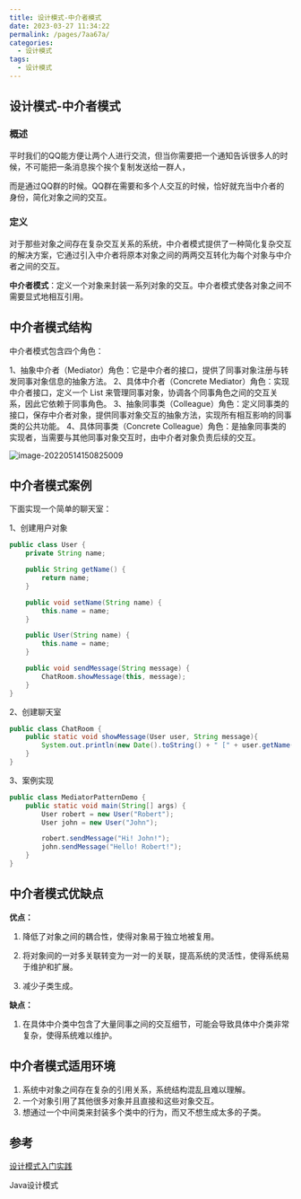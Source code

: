 ```yaml
---
title: 设计模式-中介者模式
date: 2023-03-27 11:34:22
permalink: /pages/7aa67a/
categories: 
  - 设计模式
tags: 
  - 设计模式
---
```

## 设计模式-中介者模式

### 概述

平时我们的QQ能方便让两个人进行交流，但当你需要把一个通知告诉很多人的时候，不可能把一条消息挨个挨个复制发送给一群人，

而是通过QQ群的时候。QQ群在需要和多个人交互的时候，恰好就充当中介者的身份，简化对象之间的交互。

### 定义

对于那些对象之间存在复杂交互关系的系统，中介者模式提供了一种简化复杂交互的解决方案，它通过引入中介者将原本对象之间的两两交互转化为每个对象与中介者之间的交互。

**中介者模式**：定义一个对象来封装一系列对象的交互。中介者模式使各对象之间不需要显式地相互引用。

## 中介者模式结构

中介者模式包含四个角色：

1、抽象中介者（Mediator）角色：它是中介者的接口，提供了同事对象注册与转发同事对象信息的抽象方法。
2、具体中介者（Concrete Mediator）角色：实现中介者接口，定义一个 List 来管理同事对象，协调各个同事角色之间的交互关系，因此它依赖于同事角色。
3、抽象同事类（Colleague）角色：定义同事类的接口，保存中介者对象，提供同事对象交互的抽象方法，实现所有相互影响的同事类的公共功能。
4、具体同事类（Concrete Colleague）角色：是抽象同事类的实现者，当需要与其他同事对象交互时，由中介者对象负责后续的交互。

![image-20220514150825009](https://blog-1300853183.cos.ap-chengdu.myqcloud.com/img/image-20220514150825009.png)

## 中介者模式案例

下面实现一个简单的聊天室：

1、创建用户对象

```java
public class User {
    private String name;

    public String getName() {
        return name;
    }

    public void setName(String name) {
        this.name = name;
    }

    public User(String name) {
        this.name = name;
    }

    public void sendMessage(String message) {
        ChatRoom.showMessage(this, message);
    }
}
```

2、创建聊天室

```java
public class ChatRoom {
    public static void showMessage(User user, String message){
        System.out.println(new Date().toString() + " [" + user.getName() +"] : " + message);
    }
}
```

3、案例实现

```java
public class MediatorPatternDemo {
    public static void main(String[] args) {
        User robert = new User("Robert");
        User john = new User("John");

        robert.sendMessage("Hi! John!");
        john.sendMessage("Hello! Robert!");
    }
}
```

## 中介者模式优缺点

**优点：**

1. 降低了对象之间的耦合性，使得对象易于独立地被复用。

2. 将对象间的一对多关联转变为一对一的关联，提高系统的灵活性，使得系统易于维护和扩展。
3. 减少子类生成。

**缺点：**

1. 在具体中介类中包含了大量同事之间的交互细节，可能会导致具体中介类非常复杂，使得系统难以维护。

## 中介者模式适用环境

1. 系统中对象之间存在复杂的引用关系，系统结构混乱且难以理解。
2. 一个对象引用了其他很多对象并且直接和这些对象交互。
3. 想通过一个中间类来封装多个类中的行为，而又不想生成太多的子类。

## 参考

[设计模式入门实践](https://www.cmsblogs.com/article/1407700152680058880)

Java设计模式
